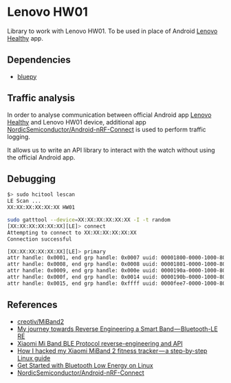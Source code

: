 Lenovo HW01
===========

Library to work with Lenovo HW01. To be used in place of Android [Lenovo Healthy](https://play.google.com/store/apps/details?id=com.lenovohw.base.framework) app.

Dependencies
------------
 - [bluepy](https://github.com/IanHarvey/bluepy)


Traffic analysis
----------------
In order to analyse communication between official Android app [Lenovo Healthy](https://play.google.com/store/apps/details?id=com.lenovohw.base.framework&hl=en_US) and Lenovo HW01 device, additional app [NordicSemiconductor/Android-nRF-Connect](https://github.com/NordicSemiconductor/Android-nRF-Connect) is used to perform traffic logging.

It allows us to write an API library to interact with the watch without using the official Android app.

Debugging
---------
```bash
$> sudo hcitool lescan
LE Scan ...
XX:XX:XX:XX:XX:XX HW01
```

```bash
sudo gatttool --device=XX:XX:XX:XX:XX:XX -I -t random
[XX:XX:XX:XX:XX:XX][LE]> connect
Attempting to connect to XX:XX:XX:XX:XX:XX
Connection successful

[XX:XX:XX:XX:XX:XX][LE]> primary
attr handle: 0x0001, end grp handle: 0x0007 uuid: 00001800-0000-1000-8000-00805f9b34fb
attr handle: 0x0008, end grp handle: 0x0008 uuid: 00001801-0000-1000-8000-00805f9b34fb
attr handle: 0x0009, end grp handle: 0x000e uuid: 0000190a-0000-1000-8000-00805f9b34fb
attr handle: 0x000f, end grp handle: 0x0014 uuid: 0000190b-0000-1000-8000-00805f9b34fb
attr handle: 0x0015, end grp handle: 0xffff uuid: 0000fee7-0000-1000-8000-00805f9b34fb
```

References
----------
 - [creotiv/MiBand2](https://github.com/creotiv/MiBand2)
 - [My journey towards Reverse Engineering a Smart Band — Bluetooth-LE RE](https://medium.com/@arunmag/my-journey-towards-reverse-engineering-a-smart-band-bluetooth-le-re-d1dea00e4de2)
 - [Xiaomi Mi Band BLE Protocol reverse-engineering and API](http://androiders-newbie.blogspot.com/2014/12/xiaomi-mi-band-ble-protocol-reverse.html)
 - [How I hacked my Xiaomi MiBand 2 fitness tracker — a step-by-step Linux guide](https://medium.com/machine-learning-world/how-i-hacked-xiaomi-miband-2-to-control-it-from-linux-a5bd2f36d3ad)
 - [Get Started with Bluetooth Low Energy on Linux](https://www.jaredwolff.com/blog/get-started-with-bluetooth-low-energy/)
 - [NordicSemiconductor/Android-nRF-Connect](https://github.com/NordicSemiconductor/Android-nRF-Connect)
